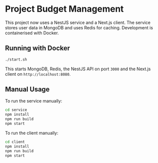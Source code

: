 # Project Budget Management

This project now uses a NestJS service and a Next.js client. The service stores
user data in MongoDB and uses Redis for caching. Development is containerised
with Docker.

## Running with Docker

```sh
./start.sh
```

This starts MongoDB, Redis, the NestJS API on port `3000` and the Next.js client
on `http://localhost:8080`.

## Manual Usage

To run the service manually:

```sh
cd service
npm install
npm run build
npm start
```

To run the client manually:

```sh
cd client
npm install
npm run build
npm start
```
